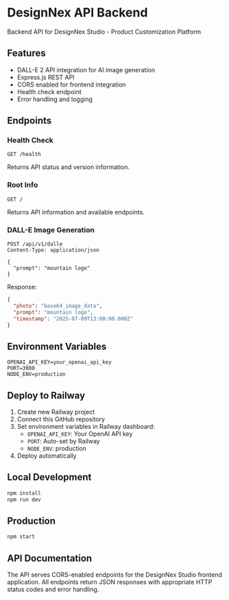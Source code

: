 # DesignNex API Backend

Backend API for DesignNex Studio - Product Customization Platform

## Features
- DALL-E 2 API integration for AI image generation
- Express.js REST API
- CORS enabled for frontend integration
- Health check endpoint
- Error handling and logging

## Endpoints

### Health Check
```
GET /health
```
Returns API status and version information.

### Root Info
```
GET /
```
Returns API information and available endpoints.

### DALL-E Image Generation
```
POST /api/v1/dalle
Content-Type: application/json

{
  "prompt": "mountain logo"
}
```

Response:
```json
{
  "photo": "base64_image_data",
  "prompt": "mountain logo",
  "timestamp": "2025-07-09T13:00:00.000Z"
}
```

## Environment Variables
```
OPENAI_API_KEY=your_openai_api_key
PORT=3000
NODE_ENV=production
```

## Deploy to Railway
1. Create new Railway project
2. Connect this GitHub repository
3. Set environment variables in Railway dashboard:
   - `OPENAI_API_KEY`: Your OpenAI API key
   - `PORT`: Auto-set by Railway
   - `NODE_ENV`: production
4. Deploy automatically

## Local Development
```bash
npm install
npm run dev
```

## Production
```bash
npm start
```

## API Documentation

The API serves CORS-enabled endpoints for the DesignNex Studio frontend application. All endpoints return JSON responses with appropriate HTTP status codes and error handling.